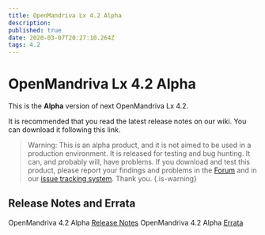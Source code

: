 ```yaml
---
title: OpenMandriva Lx 4.2 Alpha
description: 
published: true
date: 2020-03-07T20:27:10.264Z
tags: 4.2
---
```


# OpenMandriva Lx 4.2 Alpha

This is the **Alpha** version of next OpenMandriva Lx 4.2.


It is recommended that you read the latest release notes on our wiki.
You can download it following this link.

> Warning: This is an alpha product, and it is not aimed to be used in a production environment. It is released for testing and bug hunting. It can, and probably will, have problems. If you download and test this product, please report your findings and problems in the [Forum](http://forum.openmandriva.org/) and in our [issue tracking system](http://issues.openmandriva.org/). Thank you.
{.is-warning}


## Release Notes and Errata
OpenMandriva 4.2 Alpha [Release Notes](/releases/omlx42/alpha/notes)
OpenMandriva 4.2 Alpha [Errata](/releases/omlx42/alpha/errata)